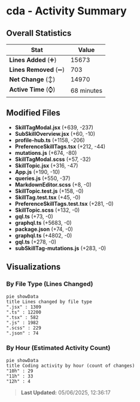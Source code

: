 # cda - Activity Summary 

## Overall Statistics

| Stat                   | Value                                                             |
| ---------------------- | ----------------------------------------------------------------- |
| **Lines Added** (➕)   | 15673                                          |
| **Lines Removed** (➖) | 703                                        |
| **Net Change** (↕)    | 14970                |
| **Active Time** (⌚)   | 68 minutes |


## Modified Files
- **SkillTagModal.jsx** (+639, -237)
- **SubSkillOverview.jsx** (+60, -10)
- **profile-hub.ts** (+1158, -206)
- **PreferenceSkillTags.tsx** (+212, -44)
- **mutations.js** (+674, -80)
- **SkillTagModal.scss** (+57, -32)
- **SkillTopic.jsx** (+316, -47)
- **App.js** (+190, -10)
- **queries.js** (+550, -37)
- **MarkdownEditor.scss** (+8, -0)
- **SkillTopic.test.js** (+158, -0)
- **SkillTag.test.tsx** (+45, -0)
- **PreferenceSkillTags.test.tsx** (+281, -0)
- **SkillTopic.scss** (+132, -0)
- **gql.ts** (+73, -0)
- **graphql.ts** (+5683, -0)
- **package.json** (+74, -0)
- **graphql.ts** (+4802, -0)
- **gql.ts** (+278, -0)
- **subSkillTag-mutations.js** (+283, -0)

## Visualizations

### By File Type (Lines Changed)

```mermaid
pie showData
title Lines changed by file type
".jsx" : 1309
".ts" : 12200
".tsx" : 582
".js" : 1982
".scss" : 229
".json" : 74
```

### By Hour (Estimated Activity Count)

```mermaid
pie showData
title Coding activity by hour (count of changes)
"10h" : 29
"11h" : 33
"12h" : 4
```


> **Last Updated:** 05/06/2025, 12:36:17